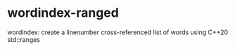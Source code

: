 # wordindex-ranged
wordindex: create a linenumber cross-referenced list of words using C++20 std::ranges
